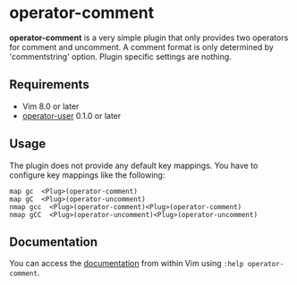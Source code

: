# operator-comment

**operator-comment** is a very simple plugin that only provides two operators for comment and uncomment. A comment format is only determined by 'commentstring' option. Plugin specific settings are nothing.

## Requirements

- Vim 8.0 or later
- [operator-user](https://github.com/kana/vim-operator-user) 0.1.0 or later

## Usage

The plugin does not provide any default key mappings. You have to configure key mappings like the following:

```vim
map gc  <Plug>(operator-comment)
map gC  <Plug>(operator-uncomment)
nmap gcc  <Plug>(operator-comment)<Plug>(operator-comment)
nmap gCC  <Plug>(operator-uncomment)<Plug>(operator-uncomment)
```

## Documentation

You can access the [documentation](https://github.com/emonkak/vim-operator-comment/blob/master/doc/operator-comment.txt) from within Vim using `:help operator-comment`.
